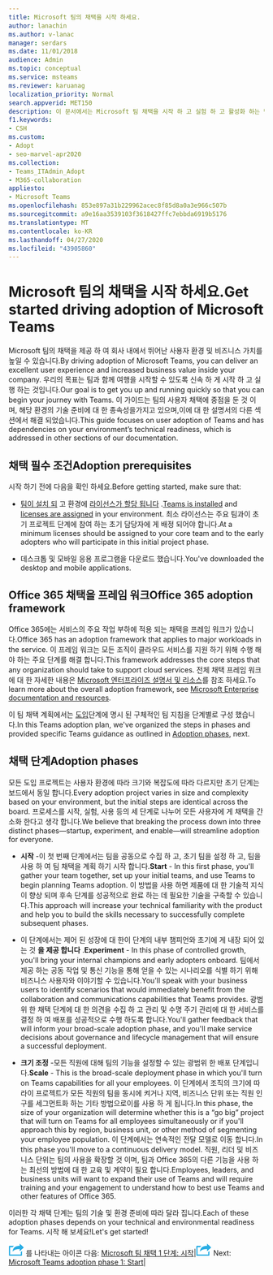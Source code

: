 ```yaml
---
title: Microsoft 팀의 채택을 시작 하세요.
author: lanachin
ms.author: v-lanac
manager: serdars
ms.date: 11/01/2018
audience: Admin
ms.topic: conceptual
ms.service: msteams
ms.reviewer: karuanag
localization_priority: Normal
search.appverid: MET150
description: 이 문서에서는 Microsoft 팀 채택을 시작 하 고 실험 하 고 활성화 하는 방법에 대해 알아봅니다.
f1.keywords:
- CSH
ms.custom:
- Adopt
- seo-marvel-apr2020
ms.collection:
- Teams_ITAdmin_Adopt
- M365-collaboration
appliesto:
- Microsoft Teams
ms.openlocfilehash: 853e897a31b229962acec8f85d8a0a3e966c507b
ms.sourcegitcommit: a9e16aa3539103f3618427ffc7ebbda6919b5176
ms.translationtype: MT
ms.contentlocale: ko-KR
ms.lasthandoff: 04/27/2020
ms.locfileid: "43905860"
---
```

# <a name="get-started-driving-adoption-of-microsoft-teams"></a><span data-ttu-id="d1a22-103">Microsoft 팀의 채택을 시작 하세요.</span><span class="sxs-lookup"><span data-stu-id="d1a22-103">Get started driving adoption of Microsoft Teams</span></span>

<span data-ttu-id="d1a22-104">Microsoft 팀의 채택을 제공 하 여 회사 내에서 뛰어난 사용자 환경 및 비즈니스 가치를 높일 수 있습니다.</span><span class="sxs-lookup"><span data-stu-id="d1a22-104">By driving adoption of Microsoft Teams, you can deliver an excellent user experience and increased business value inside your company.</span></span> <span data-ttu-id="d1a22-105">우리의 목표는 팀과 함께 여행을 시작할 수 있도록 신속 하 게 시작 하 고 실행 하는 것입니다.</span><span class="sxs-lookup"><span data-stu-id="d1a22-105">Our goal is to get you up and running quickly so that you can begin your journey with Teams.</span></span> <span data-ttu-id="d1a22-106">이 가이드는 팀의 사용자 채택에 중점을 둔 것 이며, 해당 환경의 기술 준비에 대 한 종속성을가지고 있으며,이에 대 한 설명서의 다른 섹션에서 해결 되었습니다.</span><span class="sxs-lookup"><span data-stu-id="d1a22-106">This guide focuses on user adoption of Teams and has dependencies on your environment’s technical readiness, which is addressed in other sections of our documentation.</span></span>

## <a name="adoption-prerequisites"></a><span data-ttu-id="d1a22-107">채택 필수 조건</span><span class="sxs-lookup"><span data-stu-id="d1a22-107">Adoption prerequisites</span></span>

<span data-ttu-id="d1a22-108">시작 하기 전에 다음을 확인 하세요.</span><span class="sxs-lookup"><span data-stu-id="d1a22-108">Before getting started, make sure that:</span></span>

- <span data-ttu-id="d1a22-109">[팀이 설치 되](get-clients.md) 고 환경에 [라이선스가 할당 됩니다](office-365-licensing.md) .</span><span class="sxs-lookup"><span data-stu-id="d1a22-109">[Teams is installed](get-clients.md) and [licenses are assigned](office-365-licensing.md) in your environment.</span></span> <span data-ttu-id="d1a22-110">최소 라이선스는 주요 팀과이 초기 프로젝트 단계에 참여 하는 초기 담당자에 게 배정 되어야 합니다.</span><span class="sxs-lookup"><span data-stu-id="d1a22-110">At a minimum licenses should be assigned to your core team and to the early adopters who will participate in this initial project phase.</span></span>

- <span data-ttu-id="d1a22-111">데스크톱 및 모바일 응용 프로그램을 다운로드 했습니다.</span><span class="sxs-lookup"><span data-stu-id="d1a22-111">You've downloaded the desktop and mobile applications.</span></span> 

## <a name="office-365-adoption-framework"></a><span data-ttu-id="d1a22-112">Office 365 채택을 프레임 워크</span><span class="sxs-lookup"><span data-stu-id="d1a22-112">Office 365 adoption framework</span></span>

<span data-ttu-id="d1a22-113">Office 365에는 서비스의 주요 작업 부하에 적용 되는 채택을 프레임 워크가 있습니다.</span><span class="sxs-lookup"><span data-stu-id="d1a22-113">Office 365 has an adoption framework that applies to major workloads in the service.</span></span> <span data-ttu-id="d1a22-114">이 프레임 워크는 모든 조직이 클라우드 서비스를 지원 하기 위해 수행 해야 하는 주요 단계를 해결 합니다.</span><span class="sxs-lookup"><span data-stu-id="d1a22-114">This framework addresses the core steps that any organization should take to support cloud services.</span></span> <span data-ttu-id="d1a22-115">전체 채택 프레임 워크에 대 한 자세한 내용은 [Microsoft 엔터프라이즈 설명서 및 리소스](https://aka.ms/O365AdoptionHub)를 참조 하세요.</span><span class="sxs-lookup"><span data-stu-id="d1a22-115">To learn more about the overall adoption framework, see [Microsoft Enterprise documentation and resources](https://aka.ms/O365AdoptionHub).</span></span> 

<span data-ttu-id="d1a22-116">이 팀 채택 계획에서는 [도입](#adoption-phases)단계에 명시 된 구체적인 팀 지침을 단계별로 구성 했습니다.</span><span class="sxs-lookup"><span data-stu-id="d1a22-116">In this Teams adoption plan, we've organized the steps in phases and provided specific Teams guidance as outlined in [Adoption phases](#adoption-phases), next.</span></span>

## <a name="adoption-phases"></a><span data-ttu-id="d1a22-117">채택 단계</span><span class="sxs-lookup"><span data-stu-id="d1a22-117">Adoption phases</span></span> 

<span data-ttu-id="d1a22-118">모든 도입 프로젝트는 사용자 환경에 따라 크기와 복잡도에 따라 다르지만 초기 단계는 보드에서 동일 합니다.</span><span class="sxs-lookup"><span data-stu-id="d1a22-118">Every adoption project varies in size and complexity based on your environment, but the initial steps are identical across the board.</span></span> <span data-ttu-id="d1a22-119">프로세스를 시작, 실험, 사용 등의 세 단계로 나누어 모든 사용자에 게 채택을 간소화 한다고 생각 합니다.</span><span class="sxs-lookup"><span data-stu-id="d1a22-119">We believe that breaking the process down into three distinct phases—startup, experiment, and enable—will streamline adoption for everyone.</span></span>  

- <span data-ttu-id="d1a22-120">**시작** -이 첫 번째 단계에서는 팀을 공동으로 수집 하 고, 초기 팀을 설정 하 고, 팀을 사용 하 여 팀 채택을 계획 하기 시작 합니다.</span><span class="sxs-lookup"><span data-stu-id="d1a22-120">**Start** - In this first phase, you'll gather your team together, set up your initial teams, and use Teams to begin planning Teams adoption.</span></span> <span data-ttu-id="d1a22-121">이 방법을 사용 하면 제품에 대 한 기술적 지식이 향상 되며 후속 단계를 성공적으로 완료 하는 데 필요한 기술을 구축할 수 있습니다.</span><span class="sxs-lookup"><span data-stu-id="d1a22-121">This approach will increase your technical familiarity with the product and help you to build the skills necessary to successfully complete subsequent phases.</span></span> 

- <span data-ttu-id="d1a22-122">이 단계에서는 제어 된 성장에 대 한이 단계의 내부 챔피언와 초기에 게 내장 되어 있는 것 **을 제공 합니다** .</span><span class="sxs-lookup"><span data-stu-id="d1a22-122">**Experiment** - In this phase of controlled growth, you'll bring your internal champions and early adopters onboard.</span></span> <span data-ttu-id="d1a22-123">팀에서 제공 하는 공동 작업 및 통신 기능을 통해 얻을 수 있는 시나리오를 식별 하기 위해 비즈니스 사용자와 이야기할 수 있습니다.</span><span class="sxs-lookup"><span data-stu-id="d1a22-123">You'll speak with your business users to identify scenarios that would immediately benefit from the collaboration and communications capabilities that Teams provides.</span></span> <span data-ttu-id="d1a22-124">광범위 한 채택 단계에 대 한 의견을 수집 하 고 관리 및 수명 주기 관리에 대 한 서비스를 결정 하 여 배포를 성공적으로 수행 하도록 합니다.</span><span class="sxs-lookup"><span data-stu-id="d1a22-124">You'll gather feedback that will inform your broad-scale adoption phase, and you'll make service decisions about governance and lifecycle management that will ensure a successful deployment.</span></span>

- <span data-ttu-id="d1a22-125">**크기 조정** -모든 직원에 대해 팀의 기능을 설정할 수 있는 광범위 한 배포 단계입니다.</span><span class="sxs-lookup"><span data-stu-id="d1a22-125">**Scale** - This is the broad-scale deployment phase in which you'll turn on Teams capabilities for all your employees.</span></span> <span data-ttu-id="d1a22-126">이 단계에서 조직의 크기에 따라이 프로젝트가 모든 직원의 팀을 동시에 켜거나 지역, 비즈니스 단위 또는 직원 인구를 세그먼트화 하는 기타 방법으로이를 사용 하 게 됩니다.</span><span class="sxs-lookup"><span data-stu-id="d1a22-126">In this phase, the size of your organization will determine whether this is a “go big” project that will turn on Teams for all employees simultaneously or if you'll approach this by region, business unit, or other method of segmenting your employee population.</span></span> <span data-ttu-id="d1a22-127">이 단계에서는 연속적인 전달 모델로 이동 합니다.</span><span class="sxs-lookup"><span data-stu-id="d1a22-127">In this phase you'll move to a continuous delivery model.</span></span> <span data-ttu-id="d1a22-128">직원, 리더 및 비즈니스 단위는 팀의 사용을 확장할 것 이며, 팀과 Office 365의 다른 기능을 사용 하는 최선의 방법에 대 한 교육 및 계약이 필요 합니다.</span><span class="sxs-lookup"><span data-stu-id="d1a22-128">Employees, leaders, and business units will want to expand their use of Teams and will require training and your engagement to understand how to best use Teams and other features of Office 365.</span></span>   

<span data-ttu-id="d1a22-129">이러한 각 채택 단계는 팀의 기술 및 환경 준비에 따라 달라 집니다.</span><span class="sxs-lookup"><span data-stu-id="d1a22-129">Each of these adoption phases depends on your technical and environmental readiness for Teams.</span></span> <span data-ttu-id="d1a22-130">시작 해 보세요!</span><span class="sxs-lookup"><span data-stu-id="d1a22-130">Let's get started!</span></span>


<span data-ttu-id="d1a22-131">![다음 단계](media/teams-adoption-next-icon.png) 를 나타내는 아이콘 다음: [Microsoft 팀 채택 1 단계: 시작](teams-adoption-phase1.md)|</span><span class="sxs-lookup"><span data-stu-id="d1a22-131">![An icon representing the next step](media/teams-adoption-next-icon.png) Next:        [Microsoft Teams adoption phase 1: Start](teams-adoption-phase1.md)|</span></span>
